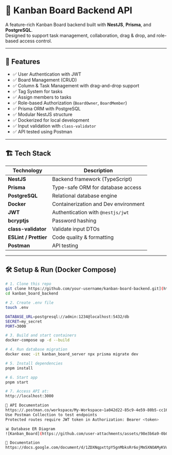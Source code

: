 # 🧠 Kanban Board Backend API

A feature-rich Kanban Board backend built with **NestJS**, **Prisma**, and **PostgreSQL**.  
Designed to support task management, collaboration, drag & drop, and role-based access control.

---

## 🚀 Features

- ✅ User Authentication with JWT
- ✅ Board Management (CRUD)
- ✅ Column & Task Management with drag-and-drop support
- ✅ Tag System for tasks
- ✅ Assign members to tasks
- ✅ Role-based Authorization (`BoardOwner`, `BoardMember`)
- ✅ Prisma ORM with PostgreSQL
- ✅ Modular NestJS structure
- ✅ Dockerized for local development
- ✅ Input validation with `class-validator`
- ✅ API tested using Postman

---

## 🏗️ Tech Stack

| Technology      | Description                         |
|----------------|-------------------------------------|
| **NestJS**      | Backend framework (TypeScript)      |
| **Prisma**      | Type-safe ORM for database access   |
| **PostgreSQL**  | Relational database engine          |
| **Docker**      | Containerization and Dev environment |
| **JWT**         | Authentication with `@nestjs/jwt`   |
| **bcryptjs**    | Password hashing                    |
| **class-validator** | Validate input DTOs             |
| **ESLint / Prettier** | Code quality & formatting     |
| **Postman**     | API testing                         |

---

## 🛠 Setup & Run (Docker Compose)

```bash
# 1. Clone this repo
git clone https://github.com/your-username/kanban-board-backend.git](https://github.com/psu6510110357/kanbanBoard.git
cd kanban_board_backend

# 2. Create .env file
touch .env

DATABASE_URL=postgresql://admin:1234@localhost:5432/db
SECRET=my_secret
PORT=3000

# 3. Build and start containers
docker-compose up -d --build

# 4. Run database migration
docker exec -it kanban_board_server npx prisma migrate dev

# 5. Install dependencies
pnpm install

# 6. Start app
pnpm start

# 7. Access API at:
http://localhost:3000

📄 API Documentation
https://.postman.co/workspace/My-Workspace~1a042d22-85c9-4e59-80b5-cc16c889237a/collection/24720169-56ea4c88-aaa6-4a66-bf9f-faae8479dd11?action=share&creator=24720169
Use Postman Collection to test endpoints
Protected routes require JWT token in Authorization: Bearer <token>

📊 Database ER Diagram
![Kanban_Board](https://github.com/user-attachments/assets/98e3b6a9-0b02-4ecf-9b1d-9559d5ff2bf7)

📄 Documentation
https://docs.google.com/document/d/1ZDXNqpxttpY5gnMbksRr6ojMm5XNOAMyKVuIZFbH60M/edit?usp=sharing


